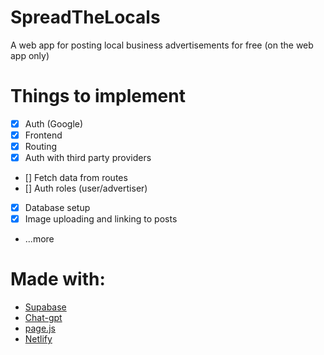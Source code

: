 # SpreadTheLocals
A web app for posting local business advertisements for free (on the web app only)

# Things to implement
* [x] Auth (Google)
* [x] Frontend
* [x] Routing
* [x] Auth with third party providers
* [] Fetch data from routes
* [] Auth roles (user/advertiser)
* [x] Database setup
* [x] Image uploading and linking to posts
* ...more

# Made with:

* [Supabase](https://supabase.com)
* [Chat-gpt](https://chat.openai.com)
* [page.js](page.js)
* [Netlify](https://netlify.com)